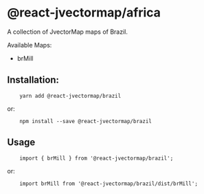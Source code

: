 # @react-jvectormap/africa

A collection of JvectorMap maps of Brazil.

Available Maps:

- brMill

## Installation:

```
    yarn add @react-jvectormap/brazil
```

or:

```
    npm install --save @react-jvectormap/brazil
```

## Usage

```
    import { brMill } from '@react-jvectormap/brazil';
```

or:

```
    import brMill from '@react-jvectormap/brazil/dist/brMill';
```
